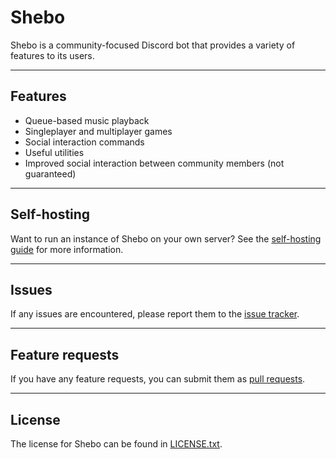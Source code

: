 # Shebo

Shebo is a community-focused Discord bot that provides a variety of features to its users.

---
## Features
- Queue-based music playback
- Singleplayer and multiplayer games
- Social interaction commands
- Useful utilities
- Improved social interaction between community members (not guaranteed)
---
## Self-hosting
Want to run an instance of Shebo on your own server? See the [self-hosting guide](Selfhosting.md) for more information.

---
## Issues

If any issues are encountered, please report them to the [issue tracker](https://github.com/trigtbh/Shebo/issues).

---
## Feature requests

If you have any feature requests, you can submit them as [pull requests](https://github.com/trigtbh/Shebo/pulls).

---
## License

The license for Shebo can be found in [LICENSE.txt](LICENSE.txt).